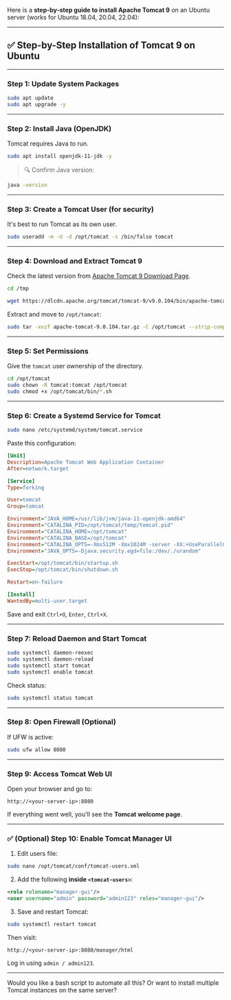 Here is a **step-by-step guide to install Apache Tomcat 9** on an Ubuntu server (works for Ubuntu 18.04, 20.04, 22.04):

---

## ✅ **Step-by-Step Installation of Tomcat 9 on Ubuntu**

---

### **Step 1: Update System Packages**
```bash
sudo apt update
sudo apt upgrade -y
```

---

### **Step 2: Install Java (OpenJDK)**
Tomcat requires Java to run.

```bash
sudo apt install openjdk-11-jdk -y
```

> 🔍 Confirm Java version:
```bash
java -version
```

---

### **Step 3: Create a Tomcat User (for security)**
It's best to run Tomcat as its own user.

```bash
sudo useradd -m -U -d /opt/tomcat -s /bin/false tomcat
```

---

### **Step 4: Download and Extract Tomcat 9**
Check the latest version from [Apache Tomcat 9 Download Page](https://tomcat.apache.org/download-90.cgi).

```bash
cd /tmp

wget https://dlcdn.apache.org/tomcat/tomcat-9/v9.0.104/bin/apache-tomcat-9.0.104.tar.gz
```

Extract and move to `/opt/tomcat`:

```bash
sudo tar -xvzf apache-tomcat-9.0.104.tar.gz -C /opt/tomcat --strip-components=1
```

---

### **Step 5: Set Permissions**
Give the `tomcat` user ownership of the directory.

```bash
cd /opt/tomcat
sudo chown -R tomcat:tomcat /opt/tomcat
sudo chmod +x /opt/tomcat/bin/*.sh
```

---

### **Step 6: Create a Systemd Service for Tomcat**

```bash
sudo nano /etc/systemd/system/tomcat.service
```

Paste this configuration:

```ini
[Unit]
Description=Apache Tomcat Web Application Container
After=network.target

[Service]
Type=forking

User=tomcat
Group=tomcat

Environment="JAVA_HOME=/usr/lib/jvm/java-11-openjdk-amd64"
Environment="CATALINA_PID=/opt/tomcat/temp/tomcat.pid"
Environment="CATALINA_HOME=/opt/tomcat"
Environment="CATALINA_BASE=/opt/tomcat"
Environment="CATALINA_OPTS=-Xms512M -Xmx1024M -server -XX:+UseParallelGC"
Environment="JAVA_OPTS=-Djava.security.egd=file:/dev/./urandom"

ExecStart=/opt/tomcat/bin/startup.sh
ExecStop=/opt/tomcat/bin/shutdown.sh

Restart=on-failure

[Install]
WantedBy=multi-user.target
```

Save and exit `Ctrl+O`, `Enter`, `Ctrl+X`.

---

### **Step 7: Reload Daemon and Start Tomcat**
```bash
sudo systemctl daemon-reexec
sudo systemctl daemon-reload
sudo systemctl start tomcat
sudo systemctl enable tomcat
```

Check status:
```bash
sudo systemctl status tomcat
```

---

### **Step 8: Open Firewall (Optional)**
If UFW is active:

```bash
sudo ufw allow 8080
```

---

### **Step 9: Access Tomcat Web UI**
Open your browser and go to:

```
http://<your-server-ip>:8080
```

If everything went well, you'll see the **Tomcat welcome page**.

---

### ✅ (Optional) Step 10: Enable Tomcat Manager UI

1. Edit users file:

```bash
sudo nano /opt/tomcat/conf/tomcat-users.xml
```

2. Add the following **inside `<tomcat-users>`**:

```xml
<role rolename="manager-gui"/>
<user username="admin" password="admin123" roles="manager-gui"/>
```

3. Save and restart Tomcat:

```bash
sudo systemctl restart tomcat
```

Then visit:

```
http://<your-server-ip>:8080/manager/html
```

Log in using `admin / admin123`.

---

Would you like a bash script to automate all this? Or want to install multiple Tomcat instances on the same server?
